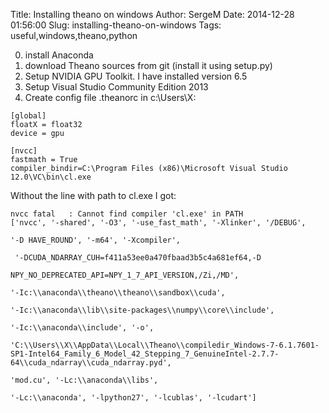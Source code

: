 Title: Installing theano on windows
Author: SergeM
Date: 2014-12-28 01:56:00
Slug: installing-theano-on-windows
Tags: useful,windows,theano,python


0. install Anaconda
1. download Theano sources from git (install it using setup.py)
2. Setup NVIDIA GPU Toolkit. I have installed version 6.5
3. Setup Visual Studio Community Edition 2013
4. Create config file .theanorc  in c:\Users\X\:

```
[global]
floatX = float32
device = gpu
 
[nvcc]
fastmath = True
compiler_bindir=C:\Program Files (x86)\Microsoft Visual Studio 12.0\VC\bin\cl.exe
```

Without the line with path to cl.exe I got:

```
nvcc fatal   : Cannot find compiler 'cl.exe' in PATH
['nvcc', '-shared', '-O3', '-use_fast_math', '-Xlinker', '/DEBUG', 

'-D HAVE_ROUND', '-m64', '-Xcompiler',

 '-DCUDA_NDARRAY_CUH=f411a53ee0a470fbaad3b5c4a681ef64,-D 

NPY_NO_DEPRECATED_API=NPY_1_7_API_VERSION,/Zi,/MD', 

'-Ic:\\anaconda\\theano\\theano\\sandbox\\cuda', 

'-Ic:\\anaconda\\lib\\site-packages\\numpy\\core\\include', 

'-Ic:\\anaconda\\include', '-o', 

'C:\\Users\\X\\AppData\\Local\\Theano\\compiledir_Windows-7-6.1.7601-SP1-Intel64_Family_6_Model_42_Stepping_7_GenuineIntel-2.7.7-64\\cuda_ndarray\\cuda_ndarray.pyd', 

'mod.cu', '-Lc:\\anaconda\\libs', 

'-Lc:\\anaconda', '-lpython27', '-lcublas', '-lcudart']
```
